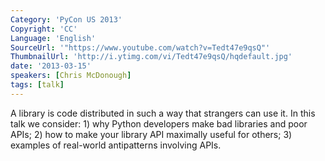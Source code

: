 ```yaml
---
Category: 'PyCon US 2013'
Copyright: 'CC'
Language: 'English'
SourceUrl: '"https://www.youtube.com/watch?v=Tedt47e9qsQ"'
ThumbnailUrl: 'http://i.ytimg.com/vi/Tedt47e9qsQ/hqdefault.jpg'
date: '2013-03-15'
speakers: [Chris McDonough]
tags: [talk]
---
```

A library is code distributed in such a way that strangers can use it. In this talk we consider:  1) why Python developers make bad libraries and poor APIs; 2) how to make your library API maximally useful for others; 3) examples of real-world antipatterns involving APIs.

